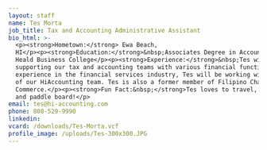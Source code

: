 ```yaml
---
layout: staff
name: Tes Morta
job_title: Tax and Accounting Administrative Assistant
bio_html: >-
  <p><strong>Hometown:</strong> Ewa Beach,
  HI</p><p><strong>Education:</strong>&nbsp;Associates Degree in Accounting,
  Heald Business College</p><p><strong>Experience:</strong>&nbsp;Tes will be
  supporting our tax and accounting teams with various financial functions. With
  experience in the financial services industry, Tes will be working with much
  of our HiAccounting team. Tes is also a former member of Filipino Chambers of
  Commerce.</p><p><strong>Fun Fact:&nbsp;</strong>Tes loves to travel, hiking
  and paddle board!</p>
email: tes@hi-accounting.com
phone: 808-529-9990
linkedin:
vcard: /downloads/Tes-Morta.vcf
profile_image: /uploads/Tes-300x300.JPG
---
```


